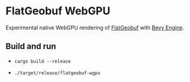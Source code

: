 # FlatGeobuf WebGPU

Experimental native WebGPU rendering of [FlatGeobuf](https://bjornharrtell.github.io/flatgeobuf/)
with [Bevy Engine](https://bevyengine.org/).

## Build and run

* `cargo build --release`

* `./target/release/flatgeobuf-wgpu`
